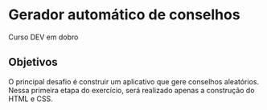 # Gerador automático de conselhos
Curso DEV em dobro 

## Objetivos
 O principal desafio é construir um aplicativo que gere conselhos aleatórios. Nessa primeira etapa do exercício, será realizado apenas a construção do HTML e CSS.


